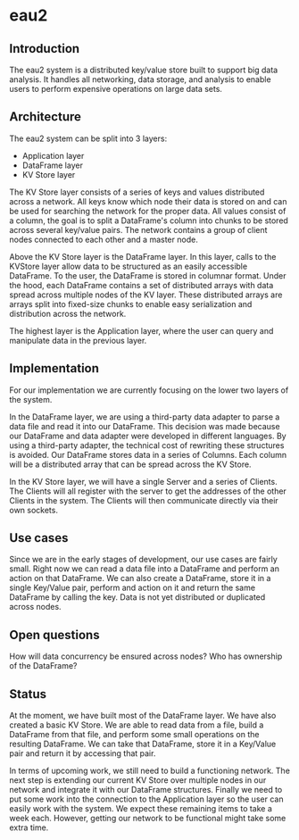# eau2
 
 
## Introduction
The eau2 system is a distributed key/value store built to support big data analysis. It handles all networking, data storage, and analysis to enable users to perform expensive operations on large data sets.
 
## Architecture
The eau2 system can be split into 3 layers:
   * Application layer
   * DataFrame layer
   * KV Store layer
 
The KV Store layer consists of a series of keys and values distributed across a network.
All keys know which node their data is stored on and can be used for searching the network for the proper data.
All values consist of a column, the goal is to split a DataFrame's column into chunks to be stored across several key/value pairs.
The network contains a group of client nodes connected to each other and a master node.
 
Above the KV Store layer is the DataFrame layer. In this layer, calls to the KVStore layer allow data to be structured as an easily accessible DataFrame. To the user, the DataFrame is  stored in columnar format. Under the hood, each DataFrame contains a set of distributed arrays with data spread across multiple nodes of the KV layer. These distributed arrays are arrays split into fixed-size chunks to enable easy serialization and distribution across the network.
 
The highest layer is the Application layer, where the user can query and manipulate data in the previous layer.

## Implementation
For our implementation we are currently focusing on the lower two layers of the system.
 
In the DataFrame layer, we are using a third-party data adapter to parse a data file and read it into our DataFrame. This decision was made because our DataFrame and data adapter were developed in different languages. By using a third-party adapter, the technical cost of rewriting these structures is avoided.
Our DataFrame stores data in a series of Columns. Each column will be a distributed array that can be spread across the KV Store.
 
In the KV Store layer, we will have a single Server and a series of Clients. The Clients will all register with the server to get the addresses of the other Clients in the system. The Clients will then communicate directly via their own sockets.
 
## Use cases
Since we are in the early stages of development, our use cases are fairly small.
Right now we can read a data file into a DataFrame and perform an action on that DataFrame.
We can also create a DataFrame, store it in a single Key/Value pair, perform and action on it and return the same DataFrame by calling the key.
Data is not yet distributed or duplicated across nodes.
 
## Open questions
How will data concurrency be ensured across nodes?
Who has ownership of the DataFrame?


## Status
At the moment, we have built most of the DataFrame layer.
We have also created a basic KV Store.
We are able to read data from a file, build a DataFrame from that file, and perform some small operations on the resulting DataFrame.
We can take that DataFrame, store it in a Key/Value pair and return it by accessing that pair.
 
In terms of upcoming work, we still need to build a functioning network.
The next step is extending our current KV Store over multiple nodes in our network and integrate it with our DataFrame structures.
Finally we need to put some work into the connection to the Application layer so the user can easily work with the system.
We expect these remaining items to take a week each. However, getting our network to be functional might take some extra time.



